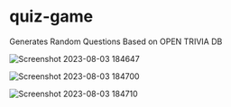 # quiz-game
Generates Random Questions
Based on OPEN TRIVIA DB



![Screenshot 2023-08-03 184647](https://github.com/Moat6/quiz-game/assets/113278199/a9c4a220-6f0f-4258-92b9-41b960a57c97)

![Screenshot 2023-08-03 184700](https://github.com/Moat6/quiz-game/assets/113278199/d7295580-c210-4860-a500-6b42f74aff3c)

![Screenshot 2023-08-03 184710](https://github.com/Moat6/quiz-game/assets/113278199/d7b7987f-144f-4fd0-a583-2a0aae1c20e3)
